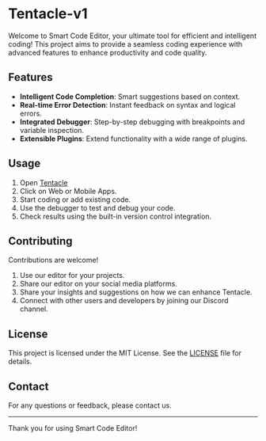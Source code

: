 # Tentacle-v1
Welcome to Smart Code Editor, your ultimate tool for efficient and intelligent coding! This project aims to provide a seamless coding experience with advanced features to enhance productivity and code quality.

## Features

- **Intelligent Code Completion**: Smart suggestions based on context.
- **Real-time Error Detection**: Instant feedback on syntax and logical errors.
- **Integrated Debugger**: Step-by-step debugging with breakpoints and variable inspection.
- **Extensible Plugins**: Extend functionality with a wide range of plugins.

## Usage

1. Open [Tentacle](https://tentacle.site)
3. Click on Web or Mobile Apps.
4. Start coding or add existing code.
5. Use the debugger to test and debug your code.
6. Check results using the built-in version control integration.

## Contributing

Contributions are welcome!

1. Use our editor for your projects.
2. Share our editor on your social media platforms.
3. Share your insights and suggestions on how we can enhance Tentacle.
4. Connect with other users and developers by joining our Discord channel.

## License

This project is licensed under the MIT License. See the [LICENSE](LICENSE) file for details.

## Contact

For any questions or feedback, please contact us.

---

Thank you for using Smart Code Editor!
